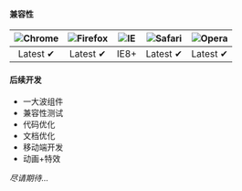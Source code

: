 #### 兼容性

| ![Chrome](../img/chrome_48x48.png) | ![Firefox](../img/firefox_48x48.png) | ![IE](../img/internet-explorer_48x48.png) | ![Safari](../img/safari_48x48.png) | ![Opera](../img/opera_48x48.png) |
|:---:|:---:|:---:|:---:|:---:|
| Latest ✔ | Latest ✔ | IE8+ | Latest ✔ | Latest ✔ |


#### 后续开发

- 一大波组件
- 兼容性测试
- 代码优化
- 文档优化
- 移动端开发
- 动画+特效

*尽请期待...*